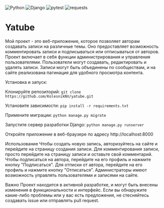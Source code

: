 ![Python](https://img.shields.io/badge/Python-blue?style=flat-square)
![Django](https://img.shields.io/badge/Django-green?style=flat-square)
![pytest](https://img.shields.io/badge/pytest-lightgrey?style=flat-square)
![requests](https://img.shields.io/badge/requests-yellow?style=flat-square)

# Yatube
Мой проект - это веб-приложение, которое позволяет авторам создавать записи на различные темы. Оно предоставляет возможность комментировать записи и подписываться или отписываться от авторов. Проект включает в себя функции администрирования и управления пользователями. Пользователи могут создавать, редактировать и удалять записи. Записи могут быть объединены по сообществам, и на сайте реализована пагинация для удобного просмотра контента.

Установка и запуск:

Клонируйте репозиторий: ```git clone https://github.com/KolesnikNV/yatube.git```

Установите зависимости: ```pip install -r requirements.txt```

Примените миграции: ```python manage.py migrate```

Запустите сервер разработки Django: ```python manage.py runserver```

Откройте приложение в веб-браузере по адресу http://localhost:8000

Использование
Чтобы создать новую запись, авторизуйтесь на сайте и перейдите на страницу создания записи.
Для комментирования записи, просто перейдите на страницу записи и оставьте свой комментарий.
Чтобы подписаться на автора, перейдите на его профиль и нажмите кнопку "Подписаться".
Для отписки от автора, перейдите на его профиль и нажмите кнопку "Отписаться".
Администраторы имеют возможность управлять пользователями и записями на сайте.

Важно
Проект находится в активной разработке, и могут быть внесены изменения в функциональности и интерфейс. Если вы обнаружите какие-либо проблемы или у вас есть предложения, не стесняйтесь создавать issue или отправлять pull request.
